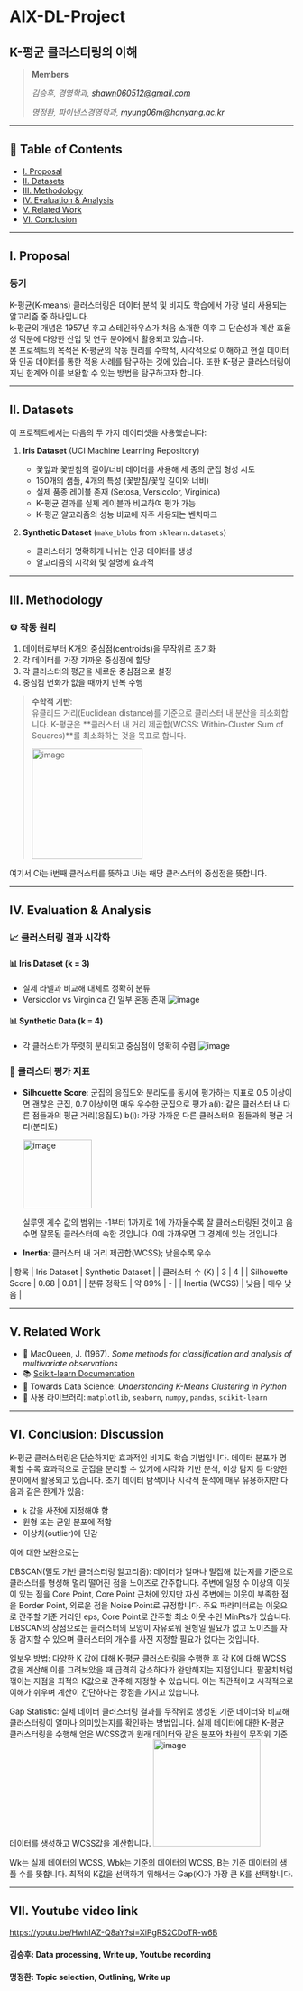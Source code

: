 # AIX-DL-Project
## K-평균 클러스터링의 이해

> **Members**
> 
> *김승후, 경영학과, shawn060512@gmail.com*
> 
> *명정환, 파이낸스경영학과, myung06m@hanyang.ac.kr*

---

## 📑 Table of Contents
- [I. Proposal](#i-proposal)
- [II. Datasets](#ii-datasets)
- [III. Methodology](#iii-methodology)
- [IV. Evaluation & Analysis](#iv-evaluation--analysis)
- [V. Related Work](#v-related-work)
- [VI. Conclusion](#vi-conclusion-discussion)

---

## I. Proposal

### 동기
K-평균(K-means) 클러스터링은 데이터 분석 및 비지도 학습에서 가장 널리 사용되는 알고리즘 중 하나입니다.  
k-평균의 개념은 1957년 후고 스테인하우스가 처음 소개한 이후 그 단순성과 계산 효율성 덕분에 다양한 산업 및 연구 분야에서 활용되고 있습니다.  
본 프로젝트의 목적은 K-평균의 작동 원리를 수학적, 시각적으로 이해하고 현실 데이터와 인공 데이터를 통한 적용 사례를 탐구하는 것에 있습니다.
또한 K-평균 클러스터링이 지닌 한계와 이를 보완할 수 있는 방법을 탐구하고자 합니다.

---

## II. Datasets

이 프로젝트에서는 다음의 두 가지 데이터셋을 사용했습니다:

1. **Iris Dataset** (UCI Machine Learning Repository)  
   - 꽃잎과 꽃받침의 길이/너비 데이터를 사용해 세 종의 군집 형성 시도
   - 150개의 샘플, 4개의 특성 (꽃받침/꽃잎 길이와 너비)
   - 실제 품종 레이블 존재 (Setosa, Versicolor, Virginica)
   - K-평균 결과를 실제 레이블과 비교하여 평가 가능
   - K-평균 알고리즘의 성능 비교에 자주 사용되는 벤치마크

2. **Synthetic Dataset** (`make_blobs` from `sklearn.datasets`)  
   - 클러스터가 명확하게 나뉘는 인공 데이터를 생성  
   - 알고리즘의 시각화 및 설명에 효과적

---

## III. Methodology


### ⚙️ 작동 원리
1. 데이터로부터 K개의 중심점(centroids)을 무작위로 초기화  
2. 각 데이터를 가장 가까운 중심점에 할당  
3. 각 클러스터의 평균을 새로운 중심점으로 설정  
4. 중심점 변화가 없을 때까지 반복 수행

> **수학적 기반**:  
> 유클리드 거리(Euclidean distance)를 기준으로 클러스터 내 분산을 최소화합니다.
> K-평균은 **클러스터 내 거리 제곱합(WCSS: Within-Cluster Sum of Squares)**를 최소화하는 것을 목표로 합니다.
> 
> <img width="196" alt="image" src="https://github.com/user-attachments/assets/2c725eae-2fd0-429f-bec7-c430604b2339" />

여기서 Ci는 i번째 클러스터를 뜻하고 Ui는 해당 클러스터의 중심점을 뜻합니다.



---

## IV. Evaluation & Analysis

### 📈 클러스터링 결과 시각화

#### 📊 Iris Dataset (k = 3)
- 실제 라벨과 비교해 대체로 정확히 분류
- Versicolor vs Virginica 간 일부 혼동 존재
![image](https://github.com/user-attachments/assets/f8bc9ce2-5789-449a-8c66-2832f4a74f28)


#### 📊 Synthetic Data (k = 4)
- 각 클러스터가 뚜렷히 분리되고 중심점이 명확히 수렴
![image](https://github.com/user-attachments/assets/a5857a80-2400-4201-b347-11e247524c47)


### 📏 클러스터 평가 지표
- **Silhouette Score**: 군집의 응집도와 분리도를 동시에 평가하는 지표로 0.5 이상이면 괜찮은 군집, 0.7 이상이면 매우 우수한 군집으로 평가
  a(i): 같은 클러스터 내 다른 점들과의 평균 거리(응집도)
  b(i): 가장 가까운 다른 클러스터의 점들과의 평균 거리(분리도)

   <img width="122" alt="image" src="https://github.com/user-attachments/assets/04e55926-90c8-46e0-bcd6-d84b14632f93" />

  실루엣 계수 값의 범위는 -1부터 1까지로 1에 가까울수록 잘 클러스터링된 것이고 음수면 잘못된 클러스터에 속한 것입니다. 0에 가까우면 그 경계에 있는 것입니다.
- **Inertia**: 클러스터 내 거리 제곱합(WCSS); 낮을수록 우수


  
| 항목            | Iris Dataset | Synthetic Dataset |
| 클러스터 수 (K)  | 3            | 4                 |
| Silhouette Score | 0.68         | 0.81             |
| 분류 정확도        | 약 89%        | -              |
| Inertia (WCSS)    | 낮음           | 매우 낮음      |


---

## V. Related Work

- 📄 MacQueen, J. (1967). *Some methods for classification and analysis of multivariate observations*
- 📚 [Scikit-learn Documentation](https://scikit-learn.org)
- 📝 Towards Data Science: *Understanding K-Means Clustering in Python*
- 🔧 사용 라이브러리: `matplotlib`, `seaborn`, `numpy`, `pandas`, `scikit-learn`

---

## VI. Conclusion: Discussion

K-평균 클러스터링은 단순하지만 효과적인 비지도 학습 기법입니다.
데이터 분포가 명확할 수록 효과적으로 군집을 분리할 수 있기에 시각화 기반 분석, 이상 탐지 등 다양한 분야에서 활용되고 있습니다.
초기 데이터 탐색이나 시각적 분석에 매우 유용하지만 다음과 같은 한계가 있음:

- `k` 값을 사전에 지정해야 함
- 원형 또는 균일 분포에 적합
- 이상치(outlier)에 민감

이에 대한 보완으로는 

  DBSCAN(밀도 기반 클러스터링 알고리즘): 데이터가 얼마나 밀집해 있는지를 기준으로 클러스터를 형성해 멀리 떨어진 점을 노이즈로 간주합니다. 주변에 일정 수 이상의 이웃이 있는 점을 Core Point, Core Point 근처에 있지만 자신 주변에는 이웃이 부족한 점을 Border Point, 외로운 점을 Noise Point로 규정합니다. 주요 파라미터로는 이웃으로 간주할 기준 거리인 eps, Core Point로 간주할 최소 이웃 수인 MinPts가 있습니다. DBSCAN의 장점으로는 클러스터의 모양이 자유로워 원형일 필요가 없고 노이즈를 자동 감지할 수 있으며 클러스터의 개수를 사전 지정할 필요가 없다는 것입니다.
  
  엘보우 방법: 다양한 K 값에 대해 K-평균 클러스터링을 수행한 후 각 K에 대해 WCSS 값을 계산해 이를 그려보았을 때 급격히 감소하다가 완만해지는 지점입니다. 팔꿈치처럼 꺾이는 지점을 최적의 K값으로 간주해 지정할 수 있습니다. 이는 직관적이고 시각적으로 이해가 쉬우며 계산이 간단하다는 장점을 가지고 있습니다.
  
  Gap Statistic: 실제 데이터 클러스터링 결과를 무작위로 생성된 기준 데이터와 비교해 클러스터링이 얼마나 의미있는지를 확인하는 방법입니다. 실제 데이터에 대한 K-평균 클러스터링을 수행해 얻은 WCSS값과 원래 데이터와 같은 분포와 차원의 무작위 기준 데이터를 생성하고 WCSS값을 계산합니다. 
  <img width="190" alt="image" src="https://github.com/user-attachments/assets/11cfd6fa-9f1e-44b1-ab4c-9cc2a50ad152" />
  
Wk는 실제 데이터의 WCSS, Wbk는 기준의 데이터의 WCSS, B는 기준 데이터의 샘플 수를 뜻합니다. 최적의 K값을 선택하기 위해서는 Gap(K)가 가장 큰 K를 선택합니다. 

---

## VII. Youtube video link
https://youtu.be/HwhIAZ-Q8aY?si=XiPgRS2CDoTR-w6B

#### 김승후: Data processing, Write up, Youtube recording
#### 명정환: Topic selection, Outlining, Write up 

